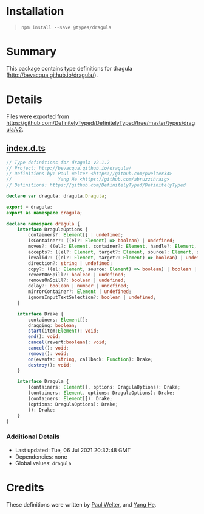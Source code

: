 # Installation
> `npm install --save @types/dragula`

# Summary
This package contains type definitions for dragula (http://bevacqua.github.io/dragula/).

# Details
Files were exported from https://github.com/DefinitelyTyped/DefinitelyTyped/tree/master/types/dragula/v2.
## [index.d.ts](https://github.com/DefinitelyTyped/DefinitelyTyped/tree/master/types/dragula/v2/index.d.ts)
````ts
// Type definitions for dragula v2.1.2
// Project: http://bevacqua.github.io/dragula/
// Definitions by: Paul Welter <https://github.com/pwelter34>
//                 Yang He <https://github.com/abruzzihraig>
// Definitions: https://github.com/DefinitelyTyped/DefinitelyTyped

declare var dragula: dragula.Dragula;

export = dragula;
export as namespace dragula;

declare namespace dragula {
    interface DragulaOptions {
        containers?: Element[] | undefined;
        isContainer?: ((el?: Element) => boolean) | undefined;
        moves?: ((el?: Element, container?: Element, handle?: Element, sibling?: Element) => boolean) | undefined;
        accepts?: ((el?: Element, target?: Element, source?: Element, sibling?: Element) => boolean) | undefined;
        invalid?: ((el?: Element, target?: Element) => boolean) | undefined;
        direction?: string | undefined;
        copy?: ((el: Element, source: Element) => boolean) | boolean | undefined;
        revertOnSpill?: boolean | undefined;
        removeOnSpill?: boolean | undefined;
        delay?: boolean | number | undefined;
        mirrorContainer?: Element | undefined;
        ignoreInputTextSelection?: boolean | undefined;
    }

    interface Drake {
        containers: Element[];
        dragging: boolean;
        start(item:Element): void;
        end(): void;
        cancel(revert:boolean): void;
        cancel(): void;
        remove(): void;
        on(events: string, callback: Function): Drake;
        destroy(): void;
    }

    interface Dragula {
        (containers: Element[], options: DragulaOptions): Drake;
        (containers: Element, options: DragulaOptions): Drake;
        (containers: Element[]): Drake;
        (options: DragulaOptions): Drake;
        (): Drake;
    }
}

````

### Additional Details
 * Last updated: Tue, 06 Jul 2021 20:32:48 GMT
 * Dependencies: none
 * Global values: `dragula`

# Credits
These definitions were written by [Paul Welter](https://github.com/pwelter34), and [Yang He](https://github.com/abruzzihraig).
